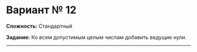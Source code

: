 # Вариант № 12
**Сложность:** Стандартный

**Задание:**  Ко всем допустимым целым числам добавить ведущие нули.

---